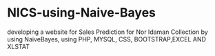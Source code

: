 # NICS-using-Naive-Bayes
developing a website for Sales Prediction for Nor Idaman Collection by using NaiveBayes, using PHP, MYSQL, CSS, BOOTSTRAP,EXCEL AND XLSTAT
